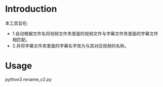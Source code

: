 # Introduction

本工具旨在:
* 1.自动根据文件名将视频文件夹里面的视频文件与字幕文件夹里面的字幕文件相匹配。
* 2.并将字幕文件夹里面的字幕名字改为与其对应视频的名称。
# Usage

python3 rename_v2.py